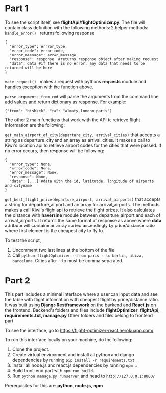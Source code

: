 # Part 1 

To see the script itself, see **flightApi/flightOptimizer.py**. The file will contain class definition with the following methods: 
2 helper methods: 
```handle_error() ``` returns following response 
``` 
{
  "error_type": errror_type,
  "error_code": error_code, 
  "error_message": error_message,
  "response": response, #returns response object after making request 
  "data": data #if there is no error, any data that needs to be returned will be here 
}
```

```make_request() ``` makes a request with pythons **requests** module and handles exception with the function above. 

```parse_arguments_from_cmd``` will parse the arguments from the command line add values and return dictionary as response. For example:
```
{"from": "bishkek", "to": "almaty,london,paris"}
```
The other 2 main functions that work with the API to retrieve flight information are the following: 

```get_main_airport_of_city(departure_city, arrival_cities)``` that accepts a string as departure_city and an array as arrival_cities. It makes a call to Kiwi's location api 
to retrieve airport codes for the cities that were passed. If no error occurs, then response will be following: 
``` 
{
  "error_type": None,
  "error_code": None, 
  "error_message": None,
  "response": None, 
  "data": [...] #data with the id, latitutde, longitude of airports and cityname 
}
```

```get_best_flight_price(departure_airport, arrival_airports)``` that accepts a string for departure_airport and an array for arrival_airports. The methods makes a call Kiwi's 
flight api to retrieve the flight prices. It also calculates the distance with **haversine** module between departure_airport and each of arrival_airports. 
It returns the same format of response as above where **data** attribute will containe an array sorted ascendingly by price/distance ratio where first element is the cheapest
city to fly to. 


To test the script, 
1. Uncomment two last lines at the bottom of the file
2. Call ```python flightOptimizer --from paris --to berlin, ibiza, barcelona```. Cities after --to must be comma separated.  



# Part 2 
This part includes a minimal interface where a user can input data and see the table with flight information with cheapest flight by price/distance ratio. 
It was built using **Django Restframework** on the backend and **React.js** on the frontend. 
Backend's folders and files include **flightOptimizer**, **flightApi**, **requirements.txt, manage.py** Other folders and files belong to frontend part. 

To see the interface, go to https://flight-optimizer-react.herokuapp.com/ 

To run this interface locally on your machine, do the following: 
1. Clone the project.
2. Create virtual environment and install all python and django dependencies by running ```pip install -r requirements.txt```
3. Install all node.js and react.js dependencies by running ```npm i```
4. Build front-end part with ```npm run build```. 
5. Run ```python manage.py runserver``` and head to ```http://127.0.0.1:8000/```

Prerequisites for this are: **python**, **node.js**, **npm**

